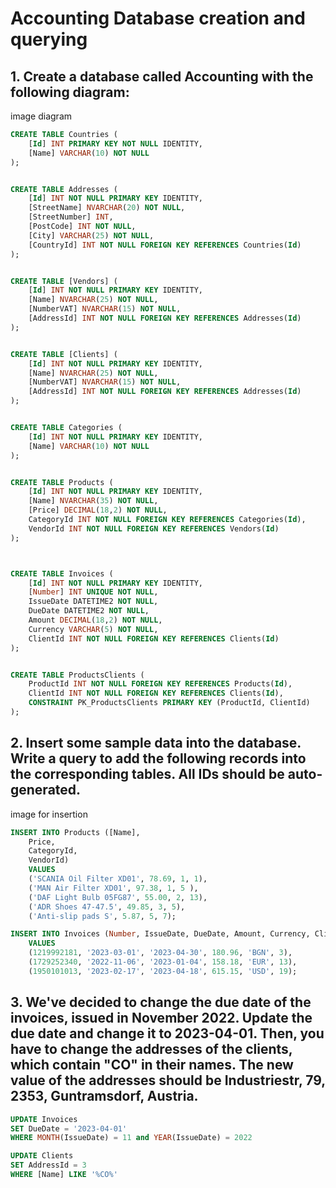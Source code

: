 # Accounting Database creation and querying

## 1. Create a database called Accounting with the following diagram:

image diagram

```sql
CREATE TABLE Countries (
	[Id] INT PRIMARY KEY NOT NULL IDENTITY,
	[Name] VARCHAR(10) NOT NULL
);


CREATE TABLE Addresses (
	[Id] INT NOT NULL PRIMARY KEY IDENTITY,
	[StreetName] NVARCHAR(20) NOT NULL,
	[StreetNumber] INT,
	[PostCode] INT NOT NULL,
	[City] VARCHAR(25) NOT NULL,
	[CountryId] INT NOT NULL FOREIGN KEY REFERENCES Countries(Id)
);


CREATE TABLE [Vendors] (
	[Id] INT NOT NULL PRIMARY KEY IDENTITY,
	[Name] NVARCHAR(25) NOT NULL,
	[NumberVAT] NVARCHAR(15) NOT NULL,
	[AddressId] INT NOT NULL FOREIGN KEY REFERENCES Addresses(Id)
);


CREATE TABLE [Clients] (
	[Id] INT NOT NULL PRIMARY KEY IDENTITY,
	[Name] NVARCHAR(25) NOT NULL,
	[NumberVAT] NVARCHAR(15) NOT NULL,
	[AddressId] INT NOT NULL FOREIGN KEY REFERENCES Addresses(Id)
);


CREATE TABLE Categories (
	[Id] INT NOT NULL PRIMARY KEY IDENTITY,
	[Name] VARCHAR(10) NOT NULL
);


CREATE TABLE Products (
	[Id] INT NOT NULL PRIMARY KEY IDENTITY,
	[Name] NVARCHAR(35) NOT NULL,
	[Price] DECIMAL(18,2) NOT NULL,
	CategoryId INT NOT NULL FOREIGN KEY REFERENCES Categories(Id),
	VendorId INT NOT NULL FOREIGN KEY REFERENCES Vendors(Id)
);



CREATE TABLE Invoices (
	[Id] INT NOT NULL PRIMARY KEY IDENTITY,
	[Number] INT UNIQUE NOT NULL,
	IssueDate DATETIME2 NOT NULL,
	DueDate DATETIME2 NOT NULL,
	Amount DECIMAL(18,2) NOT NULL,
	Currency VARCHAR(5) NOT NULL,
	ClientId INT NOT NULL FOREIGN KEY REFERENCES Clients(Id)
);


CREATE TABLE ProductsClients (
	ProductId INT NOT NULL FOREIGN KEY REFERENCES Products(Id),
	ClientId INT NOT NULL FOREIGN KEY REFERENCES Clients(Id),
	CONSTRAINT PK_ProductsClients PRIMARY KEY (ProductId, ClientId)
);
```

## 2. Insert some sample data into the database. Write a query to add the following records into the corresponding tables. All IDs should be auto-generated.

image for insertion

```sql
INSERT INTO Products ([Name], 
	Price, 
	CategoryId, 
	VendorId)
	VALUES
	('SCANIA Oil Filter XD01', 78.69, 1, 1),
	('MAN Air Filter XD01', 97.38, 1, 5 ),
	('DAF Light Bulb 05FG87', 55.00, 2,	13),
	('ADR Shoes 47-47.5', 49.85, 3, 5),
	('Anti-slip pads S', 5.87, 5, 7);

INSERT INTO Invoices (Number, IssueDate, DueDate, Amount, Currency, ClientId)
	VALUES
	(1219992181, '2023-03-01', '2023-04-30', 180.96, 'BGN', 3),
	(1729252340, '2022-11-06', '2023-01-04', 158.18, 'EUR', 13),
	(1950101013, '2023-02-17', '2023-04-18', 615.15, 'USD', 19);
```

## 3. We've decided to change the due date of the invoices, issued in November 2022. Update the due date and change it to 2023-04-01. Then, you have to change the addresses of the clients, which contain "CO" in their names. The new value of the addresses should be Industriestr, 79, 2353, Guntramsdorf, Austria.

```sql
UPDATE Invoices
SET DueDate = '2023-04-01'
WHERE MONTH(IssueDate) = 11 and YEAR(IssueDate) = 2022

UPDATE Clients
SET AddressId = 3
WHERE [Name] LIKE '%CO%'
```
